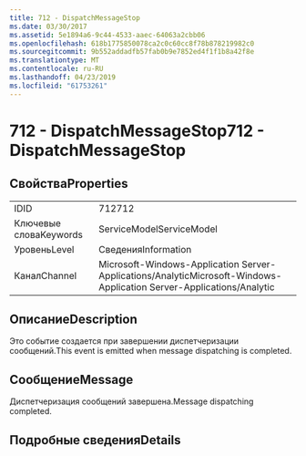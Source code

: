 ```yaml
---
title: 712 - DispatchMessageStop
ms.date: 03/30/2017
ms.assetid: 5e1894a6-9c44-4533-aaec-64063a2cbb06
ms.openlocfilehash: 618b1775850078ca2c0c60cc8f78b878219982c0
ms.sourcegitcommit: 9b552addadfb57fab0b9e7852ed4f1f1b8a42f8e
ms.translationtype: MT
ms.contentlocale: ru-RU
ms.lasthandoff: 04/23/2019
ms.locfileid: "61753261"
---
```

# <a name="712---dispatchmessagestop"></a><span data-ttu-id="76851-102">712 - DispatchMessageStop</span><span class="sxs-lookup"><span data-stu-id="76851-102">712 - DispatchMessageStop</span></span>
## <a name="properties"></a><span data-ttu-id="76851-103">Свойства</span><span class="sxs-lookup"><span data-stu-id="76851-103">Properties</span></span>  
  
|||  
|-|-|  
|<span data-ttu-id="76851-104">ID</span><span class="sxs-lookup"><span data-stu-id="76851-104">ID</span></span>|<span data-ttu-id="76851-105">712</span><span class="sxs-lookup"><span data-stu-id="76851-105">712</span></span>|  
|<span data-ttu-id="76851-106">Ключевые слова</span><span class="sxs-lookup"><span data-stu-id="76851-106">Keywords</span></span>|<span data-ttu-id="76851-107">ServiceModel</span><span class="sxs-lookup"><span data-stu-id="76851-107">ServiceModel</span></span>|  
|<span data-ttu-id="76851-108">Уровень</span><span class="sxs-lookup"><span data-stu-id="76851-108">Level</span></span>|<span data-ttu-id="76851-109">Сведения</span><span class="sxs-lookup"><span data-stu-id="76851-109">Information</span></span>|  
|<span data-ttu-id="76851-110">Канал</span><span class="sxs-lookup"><span data-stu-id="76851-110">Channel</span></span>|<span data-ttu-id="76851-111">Microsoft-Windows-Application Server-Applications/Analytic</span><span class="sxs-lookup"><span data-stu-id="76851-111">Microsoft-Windows-Application Server-Applications/Analytic</span></span>|  
  
## <a name="description"></a><span data-ttu-id="76851-112">Описание</span><span class="sxs-lookup"><span data-stu-id="76851-112">Description</span></span>  
 <span data-ttu-id="76851-113">Это событие создается при завершении диспетчеризации сообщений.</span><span class="sxs-lookup"><span data-stu-id="76851-113">This event is emitted when message dispatching is completed.</span></span>  
  
## <a name="message"></a><span data-ttu-id="76851-114">Сообщение</span><span class="sxs-lookup"><span data-stu-id="76851-114">Message</span></span>  
 <span data-ttu-id="76851-115">Диспетчеризация сообщений завершена.</span><span class="sxs-lookup"><span data-stu-id="76851-115">Message dispatching completed.</span></span>  
  
## <a name="details"></a><span data-ttu-id="76851-116">Подробные сведения</span><span class="sxs-lookup"><span data-stu-id="76851-116">Details</span></span>
